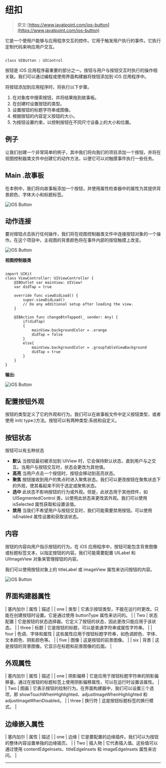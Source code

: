 # 纽扣

> 原文:[https://www.javatpoint.com/ios-button](https://www.javatpoint.com/ios-button)

它是一个使用户能够与应用程序交互的控件。它用于触发用户执行的事件。它执行定制代码来响应用户交互。

```

class UIButton : UIControl

```

按钮是 iOS 应用程序最重要的部分之一。按钮与用户与按钮交互时执行的操作相关联。我们可以通过编程或使用界面构建器将按钮添加到 iOS 应用程序中。

将按钮添加到应用程序时，将执行以下步骤。

1.  在对象库中搜索按钮，并将结果拖到故事板。
2.  在创建时设置按钮的类型。
3.  设置按钮的标题字符串或图像。
4.  根据按钮的内容定义按钮的大小。
5.  为按钮设置约束，以控制按钮在不同尺寸设备上的大小和位置。

## 例子

让我们创建一个非常简单的例子，其中我们将向我们的项目添加一个按钮，并将在视图控制器类文件中创建它的动作方法，以便它可以对触摸事件执行一些任务。

## Main .故事板

在本例中，我们将向故事板添加一个按钮，并使用属性检查器中的属性为其提供背景颜色、字体大小和标题标签。

![iOS Button](../Images/b7a9a528851fa95496c3002a140c4037.png)

## 动作连接

要对按钮点击执行任何操作，我们将在视图控制器类文件中连接按钮对象的一个操作。在这个项目中，主视图的背景颜色将在事件内部的按钮触摸上改变。

![iOS Button](../Images/7e9ad73ef19ce906c8390c386b900b40.png)

**视图控制器类**

```

import UIKit
class ViewController: UIViewController {
    @IBOutlet var mainView: UIView!
    var didTap = true

    override func viewDidLoad() {
        super.viewDidLoad()
        // Do any additional setup after loading the view.
    }

    @IBAction func changeBtnTapped(_ sender: Any) {
        if(didTap)
        {
            mainView.backgroundColor = .orange
            didTap = false
        }
        else{
            mainView.backgroundColor = .groupTableViewBackground
            didTap = true
        }
    }    
}

```

**输出:**

![iOS Button](../Images/3f6fb24ef91bdd9a253acdfbb3b6e71e.png)

## 配置按钮外观

按钮的类型定义了它的外观和行为。我们可以在故事板文件中定义按钮类型，或者使用 init( type:)方法。按钮可以有两种类型:系统和自定义。

## 按钮状态

按钮可以有五种状态

*   **默认**
    当按钮最初被添加到 UIView 时，它会保持默认状态，直到用户与之交互。当用户与按钮交互时，状态会更改为其他值。
*   **高亮**
    当用户点击一个按钮时，按钮会移动到高亮状态。
*   **聚焦**
    按钮接收到用户的焦点时进入聚焦状态。我们可以更改按钮在聚焦状态下的外观，使其看起来不同于选定或聚焦状态。
*   **选中**
    此状态不影响按钮的行为或外观。但是，此状态用于其他控件，如 UISegmentedControl 类，以使用此状态来更改其外观。我们可以使用 isSelected 属性获取和设置该值。
*   **禁用**
    当我们不希望用户与按钮交互时，我们可能需要禁用按钮。可以使用 isEnabled 属性设置和获取该状态。

## 内容

按钮的内容向用户指示按钮的行为。在 iOS 应用程序中，按钮可能包含背景图像或标题标签文本，以指定按钮的内容。我们可能需要配置 UILabel 和 UIImageView 对象来管理按钮的内容。

我们可以使用按钮对象上的 titleLabel 或 imageView 属性来访问按钮的内容。

![iOS Button](../Images/b04c8efa4480b033df93422aa721ee66.png)

## 界面构建器属性

| 塞内加尔 | 属性 | 描述 |
| one | 类型 | 它表示按钮类型，不能在运行时更改。只能在创建按钮时设置。它是通过使用 buttonType 属性来访问的。 |
| Two | 状态配置 | 它是按钮的状态选择器。它定义了按钮的状态，因此更改只能应用于该状态。 |
| three | 标题 | 它是按钮的标题，可以是普通字符串或属性字符串。 |
| four | 色调、字体和属性 | 这些属性应用于按钮标题字符串，如色调颜色、字体、文本颜色、阴影颜色等。 |
| five | 图像 | 这是按钮的前景图像。 |
| six | 背景 | 这是按钮的背景图像。它显示在标题和前景图像的后面。 |

## 外观属性

| 塞内加尔 | 属性 | 描述 |
| one | 阴影偏移 | 它是应用于按钮标题字符串的阴影偏移量。通过在按钮的标题标签上使用阴影偏移属性，可以在运行时设置该属性。 |
| Two | 图画 | 它表示按钮的绘制行为。在界面构建器中，我们可以设置三个选项，即 showTouchWhenHighlighted、adjustImageWhenHighlighted 和 adjustImageWhenDisabled。 |
| three | 换行符 | 这是按钮标题标签的换行模式。 |

## 边缘嵌入属性

| 塞内加尔 | 属性 | 描述 |
| one | 边缘 | 它是要配置的边缘插件。我们可以为按钮的整体内容设置单独的边缘插页。 |
| Two | 插入物 | 它代表插入值。这些值可以通过使用 contentEdgeInsets、titleEdgeInsets 和 imageEdgeInsets 属性来访问。 |

* * *